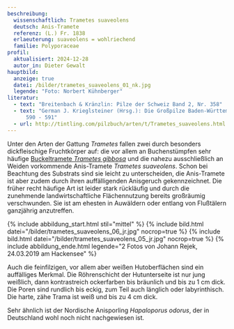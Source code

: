 ```yaml
---
beschreibung:
  wissenschaftlich: Trametes suaveolens
  deutsch: Anis-Tramete
  referenz: (L.) Fr. 1838
  erlaeuterung: suaveolens = wohlriechend
  familie: Polyporaceae
profil:
  aktualisiert: 2024-12-28
  autor_in: Dieter Gewalt
hauptbild:
  anzeige: true
  datei: /bilder/trametes_suaveolens_01_nk.jpg
  legende: "Foto: Norbert Kühnberger"
literatur:
  - text: "Breitenbach & Kränzlin: Pilze der Schweiz Band 2, Nr. 358"
  - text: "German J. Krieglsteiner (Hrsg.): Die Großpilze Baden-Württembergs, Seite
      590 - 591"
  - url: http://tintling.com/pilzbuch/arten/t/Trametes_suaveolens.html
---
```

Unter den Arten der Gattung *Trametes* fallen zwei durch besonders dickfleischige Fruchtkörper auf: die vor allem an Buchenstümpfen sehr häufige [Buckeltramete *Trametes gibbosa*](/pilze/trametes-gibbosa-buckeltramete) und die nahezu ausschließlich an Weiden vorkommende Anis-Tramete *Trametes suaveolens*. Schon bei Beachtung des Substrats sind sie leicht zu unterscheiden, die Anis-Tramete ist aber zudem durch ihren auffälligenden Anisgeruch gekennzeichnet. Die früher recht häufige Art ist leider stark rückläufig und durch die zunehmende landwirtschaftliche Flächennutzung bereits großräumig verschwunden. Sie ist am ehesten in Auwäldern oder entlang von Flußtälern ganzjährig anzutreffen.

{% include abbildung_start.html stil="mittel" %}
{% include bild.html datei="/bilder/trametes_suaveolens_06_jr.jpg" nocrop=true %}
{% include bild.html datei="/bilder/trametes_suaveolens_05_jr.jpg" nocrop=true %}
{% include abbildung_ende.html legende="2 Fotos von Johann Rejek, 24.03.2019 am Hackensee" %}

Auch die feinfilzigen, vor allem aber weißen Hutoberflächen sind ein auffälliges Merkmal. Die Röhrenschicht der Hutunterseite ist nur jung weißlich, dann kontrastreich ockerfarben bis bräunlich und bis zu 1 cm dick. Die Poren sind rundlich bis eckig, zum Teil auch länglich oder labyrinthisch. Die harte, zähe Trama ist weiß und bis zu 4 cm dick.

Sehr ähnlich ist der Nordische Anisporling *Hapaloporus odorus*, der in Deutschland wohl noch nicht nachgewiesen ist.